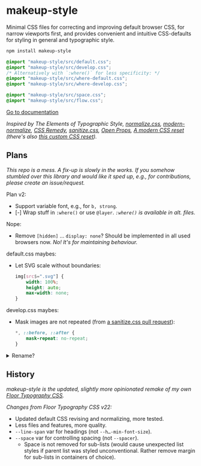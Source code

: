 # makeup-style

Minimal CSS files for correcting and improving default browser CSS, for narrow viewports first, and provides convenient and intuitive CSS-defaults for styling in general and typographic style.

```bash
npm install makeup-style
```

```css
@import "makeup-style/src/default.css";
@import "makeup-style/src/develop.css";
/* Alternatively with `:where()` for less specificity: */
@import "makeup-style/src/where-default.css";
@import "makeup-style/src/where-develop.css";

@import "makeup-style/src/space.css";
@import "makeup-style/src/flow.css";
```

[Go to documentation](https://some.makeup/style)

*Inspired by The Elements of Typographic Style, [normalize.css][nc], [modern-normalize][mn], [CSS Remedy][cr], [sanitize.css][sc], [Open Props][op], [A modern CSS reset][amcr] (there's also [this custom CSS reset][mccr]).*

## Plans

*This repo is a mess. A fix-up is slowly in the works. If you somehow stumbled over this library and would like it sped up, e.g., for contributions, please create an issue/request.*

Plan v2:

- Support variable font, e.g., for `b, strong`.
- [-] Wrap stuff in `:where()` or use `@layer`. *`:where()` is available in alt. files.*

Nope:

- Remove `[hidden]` ... `display: none`? Should be implemented in all used browsers now. *No! It's for maintaining behaviour.*

default.css maybes:

- Let SVG scale without boundaries:

	```css
	img[src$=".svg"] {
		width: 100%;
		height: auto;
		max-width: none;
	}
	```

develop.css maybes:

- Mask images are not repeated (from [a sanitize.css pull request](https://github.com/csstools/sanitize.css/pull/239)):

	```css
	*, ::before, ::after {
		mask-repeat: no-repeat;
	}
	```

<details>

<summary>Rename?</summary>

- ( ) default.css, development.css, (spacing.css, typographic.css) (For style some?)
- (-) default.css, develop.css, (space.css, typographic.css)  
- ( ) default.css, dx.css,      (space.css, typographic-style.css)  
- ( ) default.css, develop.css, (even.css,  flow.css)  
- ( ) default.css, dx.css,      (even.css,  flow.css)  
- ( ) default.css, enhance.css, (even.css,  flow.css)  
- ( ) correct.css,  (even.css,  flow.css)  
- ( ) cure.css,     
- ( ) heal.css,    help.css,    reform.css, ...
- ( ) revise.css,  reform.css,  typographic-style.css
- ( ) revise.css,  shape.css,   typographic-style.css
- ( ) repair.css,  shape.css,   typographic-style.css
- ( ) revise.css,  rewrite.css, space.css,  typograph.css
- ( ) correct.css, develop.css, even.css,   flow.css
- ( ) fix.css,     forge.css    (do),       space.css,...
- ( ) amend.css,   alter.css,   block.css
- ( ) amend.css,   brace.css...
- ( ) fix.css,     form.css     (do),       ...
- ( ) fix.css,     shape.css    (do),       space.css,...
- ( ) cure.css,    develop.css
- ( ) repair.css,  prepare.css, ...

</details>

## History

*makeup-style is the updated, slightly more opinionated remake of my own [Floor Typography CSS](https://floortypography.vercel.app).*

*Changes from Floor Typography CSS v22:*

- Updated default CSS revising and normalizing, more tested.
- Less files and features, more quality.
- `--line-span` var for headings (not `--h…-min-font-size`).
- `--space` var for controlling spacing (not `--spacer`).
	- Space is not removed for sub-lists (would cause unexpected list styles if parent list was styled unconventional. Rather remove margin for sub-lists in containers of choice).

[amcr]: https://piccalil.li/blog/a-modern-css-reset/
[cc]: https://cube.fyi/
[cr]: https://github.com/jensimmons/cssremedy
[mn]: https://github.com/sindresorhus/modern-normalize
[mccr]: https://www.joshwcomeau.com/css/custom-css-reset/
[nc]: https://github.com/necolas/normalize.css/
[op]: https://open-props.style/
[sc]: https://github.com/csstools/sanitize.css
